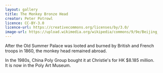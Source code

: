 ```yaml
---
layout: gallery
title: The Monkey Bronze Head
creator: Peter Potrowl
licence: CC-BY-3.0
licence-url: https://creativecommons.org/licenses/by/3.0/
image-url: https://upload.wikimedia.org/wikipedia/commons/9/9e/Beijing_-_Monkey_head_of_the_old_summer_palace_-_reproduction.jpg
---
```


After the Old Summer Palace was looted and burned by British and French troops in 1860, the monkey head remained abroad.

In the 1980s, China Poly Group bought it at Christie's for HK $8.185 million. It is now in the Poly Art Museum.
